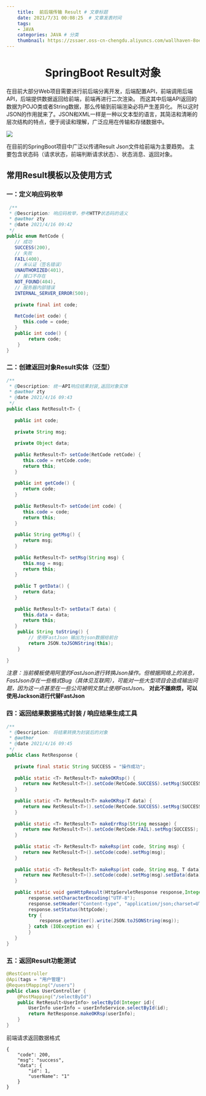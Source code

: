 ```yaml
---
    title:  前后端传输 Result # 文章标题  
    date: 2021/7/31 00:08:25  # 文章发表时间
    tags:
    - JAVA
    categories: JAVA # 分类
    thumbnail: https://zssaer.oss-cn-chengdu.aliyuncs.com/wallhaven-8oev1j.jpg?x-oss-process=style/small # 略缩图
---
```

<h1 align = "center">SpringBoot Result对象</h1>
在目前大部分Web项目需要进行前后端分离开发，后端配置API，前端调用后端API，后端提供数据返回给前端，前端再进行二次渲染。
而这其中后端API返回的数据为POJO类或者String数据，那么传输到前端渲染必将产生差异化。
所以这时JSON的作用就来了。JSON和XML一样是一种以文本型的语言，其简洁和清晰的层次结构的特点，便于阅读和理解，广泛应用在传输和存储数据中。

![](https://zssaer.oss-cn-chengdu.aliyuncs.com/json1.png)

在目前的SpringBoot项目中广泛以传递Result Json文件给前端为主要趋势。
主要包含状态码（请求状态，前端判断请求状态）、状态消息、返回对象。
## 常用Result模板以及使用方式
### 一：定义响应码枚举

```java
 /**
 * @Description: 响应码枚举，参考HTTP状态码的语义
 * @author zty
 * @date 2021/4/16 09:42
 */
public enum RetCode {
   // 成功
   SUCCESS(200),
   // 失败
   FAIL(400),
   // 未认证（签名错误）
   UNAUTHORIZED(401),
   // 接口不存在
   NOT_FOUND(404),
   // 服务器内部错误
   INTERNAL_SERVER_ERROR(500);
 
   private final int code;
 
   RetCode(int code) {
      this.code = code;
   }
   public int code() {
        return code;
    }
}
```

### 二：创建返回对象Result实体（泛型）

```java
/**
 * @Description: 统一API响应结果封装,返回对象实体
 * @author zty
 * @date 2021/4/16 09:43
 */
public class RetResult<T> {
 
   public int code;
 
   private String msg;
 
   private Object data;
 
   public RetResult<T> setCode(RetCode retCode) {
      this.code = retCode.code;
      return this;
   }
 
   public int getCode() {
      return code;
   }
 
   public RetResult<T> setCode(int code) {
      this.code = code;
      return this;
   }
 
   public String getMsg() {
      return msg;
   }
 
   public RetResult<T> setMsg(String msg) {
      this.msg = msg;
      return this;
   }
 
   public T getData() {
      return data;
   }
 
   public RetResult<T> setData(T data) {
      this.data = data;
      return this;
   }
    public String toString() {
        // 使用FastJson 输出为json数据给前台
        return JSON.toJSONString(this);
    }
 
}
```
*注意：当前模板使用阿里的FastJson进行转换Json操作。但根据网络上的消息，FastJson存在一些格式Bug（具体见互联网），可能对一些大型项目会造成输出问题，因为这一点甚至在一些公司被明文禁止使用FastJson。*
**对此不嫌麻烦，可以使用Jackson进行代替FastJson**

### 四：返回结果数据格式封装 / 响应结果生成工具

```java
/**
 * @Description: 将结果转换为封装后的对象
 * @author
 * @date 2021/4/16 09:45
 */
public class RetResponse {
 
   private final static String SUCCESS = "操作成功";
 
   public static <T> RetResult<T> makeOKRsp() {
      return new RetResult<T>().setCode(RetCode.SUCCESS).setMsg(SUCCESS);
   }
 
   public static <T> RetResult<T> makeOKRsp(T data) {
      return new RetResult<T>().setCode(RetCode.SUCCESS).setMsg(SUCCESS).setData(data);
   }
 
   public static <T> RetResult<T> makeErrRsp(String message) {
      return new RetResult<T>().setCode(RetCode.FAIL).setMsg(SUCCESS);
   }
 
   public static <T> RetResult<T> makeRsp(int code, String msg) {
      return new RetResult<T>().setCode(code).setMsg(msg);
   }
    
   public static <T> RetResult<T> makeRsp(int code, String msg, T data) {
      return new RetResult<T>().setCode(code).setMsg(msg).setData(data);
   }
    
   public static void genHttpResult(HttpServletResponse response,Integer httpCode,String msg) {
    	response.setCharacterEncoding("UTF-8");
        response.setHeader("Content-type", "application/json;charset=UTF-8");
        response.setStatus(httpCode);
        try {
            response.getWriter().write(JSON.toJSONString(msg));
        } catch (IOException ex) {
        }
   }
}
```

### 五：返回Result功能测试

```java
@RestController
@Api(tags = "用户管理")
@RequestMapping("/users")
public class UserController {
	@PostMapping("/selectById")
    public RetResult<UserInfo> selectById(Integer id){
    	UserInfo userInfo = userInfoService.selectById(id);
    	return RetResponse.makeOKRsp(userInfo);
	}
}
```

前端请求返回数据格式

```
{
    "code": 200,
    "msg": "success",
    "data": {
        "id": 1,
        "userName": "1"
    }
}
```







